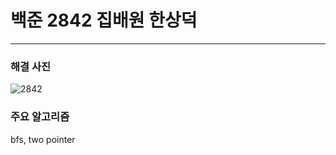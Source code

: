 # 백준 2842 집배원 한상덕

---

### 해결 사진

![2842](https://user-images.githubusercontent.com/48646456/89460261-f5670800-d7a4-11ea-82d3-5ae7210b9271.png)


### 주요 알고리즘

bfs, two pointer